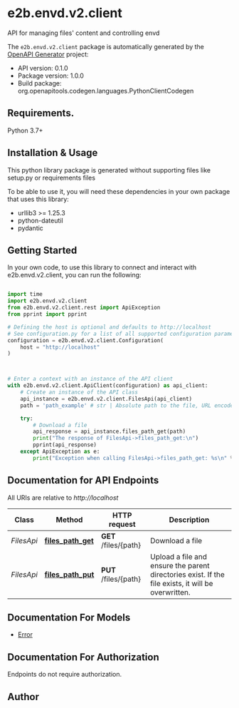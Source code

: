 # e2b.envd.v2.client
API for managing files' content and controlling envd

The `e2b.envd.v2.client` package is automatically generated by the [OpenAPI Generator](https://openapi-generator.tech) project:

- API version: 0.1.0
- Package version: 1.0.0
- Build package: org.openapitools.codegen.languages.PythonClientCodegen

## Requirements.

Python 3.7+

## Installation & Usage

This python library package is generated without supporting files like setup.py or requirements files

To be able to use it, you will need these dependencies in your own package that uses this library:

* urllib3 >= 1.25.3
* python-dateutil
* pydantic

## Getting Started

In your own code, to use this library to connect and interact with e2b.envd.v2.client,
you can run the following:

```python

import time
import e2b.envd.v2.client
from e2b.envd.v2.client.rest import ApiException
from pprint import pprint

# Defining the host is optional and defaults to http://localhost
# See configuration.py for a list of all supported configuration parameters.
configuration = e2b.envd.v2.client.Configuration(
    host = "http://localhost"
)



# Enter a context with an instance of the API client
with e2b.envd.v2.client.ApiClient(configuration) as api_client:
    # Create an instance of the API class
    api_instance = e2b.envd.v2.client.FilesApi(api_client)
    path = 'path_example' # str | Absolute path to the file, URL encoded.

    try:
        # Download a file
        api_response = api_instance.files_path_get(path)
        print("The response of FilesApi->files_path_get:\n")
        pprint(api_response)
    except ApiException as e:
        print("Exception when calling FilesApi->files_path_get: %s\n" % e)

```

## Documentation for API Endpoints

All URIs are relative to *http://localhost*

Class | Method | HTTP request | Description
------------ | ------------- | ------------- | -------------
*FilesApi* | [**files_path_get**](e2b/envd/v2/client/docs/FilesApi.md#files_path_get) | **GET** /files/{path} | Download a file
*FilesApi* | [**files_path_put**](e2b/envd/v2/client/docs/FilesApi.md#files_path_put) | **PUT** /files/{path} | Upload a file and ensure the parent directories exist. If the file exists, it will be overwritten.


## Documentation For Models

 - [Error](e2b/envd/v2/client/docs/Error.md)


<a id="documentation-for-authorization"></a>
## Documentation For Authorization

Endpoints do not require authorization.


## Author




